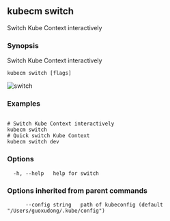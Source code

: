 ## kubecm switch

Switch Kube Context interactively

### Synopsis


Switch Kube Context interactively


```
kubecm switch [flags]
```

![switch](../../static/switch.gif)

### Examples

```

# Switch Kube Context interactively
kubecm switch
# Quick switch Kube Context
kubecm switch dev

```

### Options

```
  -h, --help   help for switch
```

### Options inherited from parent commands

```
      --config string   path of kubeconfig (default "/Users/guoxudong/.kube/config")
```
